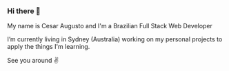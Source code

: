 ### Hi there 👋

My name is Cesar Augusto and I'm a Brazilian Full Stack Web Developer

I’m currently living in Sydney (Australia) working on my personal projects to apply the things I'm learning. 

See you around ✌
